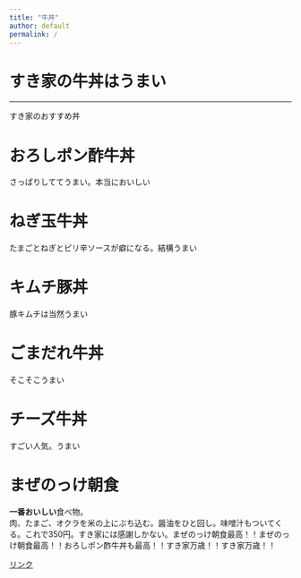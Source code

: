 ```yaml
---
title: "牛丼"
author: default
permalink: /
---
```


# すき家の牛丼はうまい




---

すき家のおすすめ丼

# おろしポン酢牛丼　　
さっぱりしててうまい。本当においしい
# ねぎ玉牛丼　　
たまごとねぎとピリ辛ソースが癖になる。結構うまい
# キムチ豚丼　　
豚キムチは当然うまい
# ごまだれ牛丼　　
そこそこうまい
# チーズ牛丼　　
すごい人気。うまい
# まぜのっけ朝食　　
**一番おいしい**食べ物。  
肉、たまご、オクラを米の上にぶち込む。醤油をひと回し。味噌汁もついてくる。これで350円。すき家には感謝しかない。まぜのっけ朝食最高！！まぜのっけ朝食最高！！おろしポン酢牛丼も最高！！すき家万歳！！すき家万歳！！


[リンク](https://www.sukiya.jp/)
